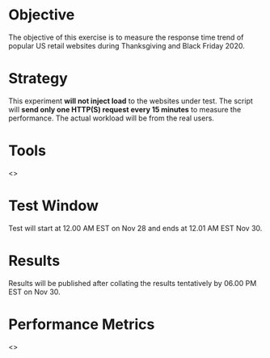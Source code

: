 # Objective

The objective of this exercise is to measure the response time trend of popular US retail websites during Thanksgiving and Black Friday 2020.

# Strategy

This experiment **will not inject load** to the websites under test. The script will **send only one HTTP(S) request every 15 minutes** to measure the performance. The actual workload will be from the real users.

# Tools

<>

# Test Window

Test will start at 12.00 AM EST on Nov 28 and ends at 12.01 AM EST Nov 30.

# Results

Results will be published after collating the results tentatively by 06.00 PM EST on Nov 30.

# Performance Metrics

<>